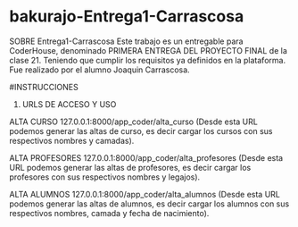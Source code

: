 # bakurajo-Entrega1-Carrascosa


SOBRE Entrega1-Carrascosa
Este trabajo es un entregable para CoderHouse, denominado PRIMERA ENTREGA DEL PROYECTO FINAL de la clase 21. Teniendo que cumplir los requisitos ya definidos en la plataforma. Fue realizado por el alumno Joaquin Carrascosa. 


#INSTRUCCIONES

1) URLS DE ACCESO Y USO

ALTA CURSO
127.0.0.1:8000/app_coder/alta_curso 
(Desde esta URL podemos generar las altas de curso, es decir cargar los cursos con sus respectivos nombres y camadas).

ALTA PROFESORES
127.0.0.1:8000/app_coder/alta_profesores
(Desde esta URL podemos generar las altas de profesores, es decir cargar los profesores con sus respectivos nombres y legajos). 

ALTA ALUMNOS
127.0.0.1:8000/app_coder/alta_alumnos
(Desde esta URL podemos generar las altas de alumnos, es decir cargar los alumnos con sus respectivos nombres, camada y fecha de nacimiento).
